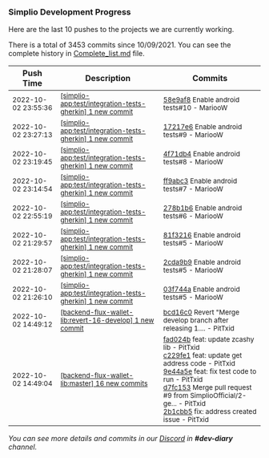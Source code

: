
### Simplio Development Progress

Here are the last 10 pushes to the projects we are currently working.

There is a total of 3453 commits since 10/09/2021. You can see the complete history in
 [Complete_list.md](Complete_list.md) file.

| Push Time | Description | Commits |
| --- | --- | --- |
| <sub>2022-10-02 23:55:36</sub> | <sub>[[simplio-app:test/integration\-tests\-gherkin] 1 new commit](https://github.com/SimplioOfficial/simplio-app/commit/58e9af8ab20cf7b96ef75c80e4a8be422f1fae02)</sub> | <sub>[58e9af8](https://github.com/SimplioOfficial/simplio-app/commit/58e9af8ab20cf7b96ef75c80e4a8be422f1fae02) Enable android tests#10 - MariooW</sub> |
| <sub>2022-10-02 23:27:13</sub> | <sub>[[simplio-app:test/integration\-tests\-gherkin] 1 new commit](https://github.com/SimplioOfficial/simplio-app/commit/17217e6127658a7be35bcfd9c29e0e7546c7fcfd)</sub> | <sub>[17217e6](https://github.com/SimplioOfficial/simplio-app/commit/17217e6127658a7be35bcfd9c29e0e7546c7fcfd) Enable android tests#9 - MariooW</sub> |
| <sub>2022-10-02 23:19:45</sub> | <sub>[[simplio-app:test/integration\-tests\-gherkin] 1 new commit](https://github.com/SimplioOfficial/simplio-app/commit/4f71db487d7361a1e25d049bf53a198dcbf5aea0)</sub> | <sub>[4f71db4](https://github.com/SimplioOfficial/simplio-app/commit/4f71db487d7361a1e25d049bf53a198dcbf5aea0) Enable android tests#8 - MariooW</sub> |
| <sub>2022-10-02 23:14:54</sub> | <sub>[[simplio-app:test/integration\-tests\-gherkin] 1 new commit](https://github.com/SimplioOfficial/simplio-app/commit/ff9abc3625983ac31f5ee2cb0ced053a14342d18)</sub> | <sub>[ff9abc3](https://github.com/SimplioOfficial/simplio-app/commit/ff9abc3625983ac31f5ee2cb0ced053a14342d18) Enable android tests#7 - MariooW</sub> |
| <sub>2022-10-02 22:55:19</sub> | <sub>[[simplio-app:test/integration\-tests\-gherkin] 1 new commit](https://github.com/SimplioOfficial/simplio-app/commit/278b1b67580811c66deb08cbdb9010ab974a5b6e)</sub> | <sub>[278b1b6](https://github.com/SimplioOfficial/simplio-app/commit/278b1b67580811c66deb08cbdb9010ab974a5b6e) Enable android tests#6 - MariooW</sub> |
| <sub>2022-10-02 21:29:57</sub> | <sub>[[simplio-app:test/integration\-tests\-gherkin] 1 new commit](https://github.com/SimplioOfficial/simplio-app/commit/81f32167fc8578c6cab814b71fa1447b91e63966)</sub> | <sub>[81f3216](https://github.com/SimplioOfficial/simplio-app/commit/81f32167fc8578c6cab814b71fa1447b91e63966) Enable android tests#5 - MariooW</sub> |
| <sub>2022-10-02 21:28:07</sub> | <sub>[[simplio-app:test/integration\-tests\-gherkin] 1 new commit](https://github.com/SimplioOfficial/simplio-app/commit/2cda9b9544dfae2649353b20530baa3c0066e126)</sub> | <sub>[2cda9b9](https://github.com/SimplioOfficial/simplio-app/commit/2cda9b9544dfae2649353b20530baa3c0066e126) Enable android tests#5 - MariooW</sub> |
| <sub>2022-10-02 21:26:10</sub> | <sub>[[simplio-app:test/integration\-tests\-gherkin] 1 new commit](https://github.com/SimplioOfficial/simplio-app/commit/03f744a83c17d496544389124a9022d50c362520)</sub> | <sub>[03f744a](https://github.com/SimplioOfficial/simplio-app/commit/03f744a83c17d496544389124a9022d50c362520) Enable android tests#5 - MariooW</sub> |
| <sub>2022-10-02 14:49:12</sub> | <sub>[[backend-flux-wallet-lib:revert\-16\-develop] 1 new commit](https://github.com/SimplioOfficial/backend-flux-wallet-lib/commit/bcd16c090744b418687b3055b7653792013c5684)</sub> | <sub>[bcd16c0](https://github.com/SimplioOfficial/backend-flux-wallet-lib/commit/bcd16c090744b418687b3055b7653792013c5684) Revert "Merge develop branch after releasing 1.... - PitTxid</sub> |
| <sub>2022-10-02 14:49:04</sub> | <sub>[[backend-flux-wallet-lib:master] 16 new commits](https://github.com/SimplioOfficial/backend-flux-wallet-lib/compare/bf53b5d5255b...40c572d0ac67)</sub> | <sub>[fad024b](https://github.com/SimplioOfficial/backend-flux-wallet-lib/commit/fad024b9ab45a19f9a91735fe1f12cbada9e7223) feat: update zcashy lib - PitTxid<br>[c229fe1](https://github.com/SimplioOfficial/backend-flux-wallet-lib/commit/c229fe12f79b630e1290463d9e949dcc8268e534) feat: update get address code - PitTxid<br>[9e44a5e](https://github.com/SimplioOfficial/backend-flux-wallet-lib/commit/9e44a5ea9624a419ff782655117b0cfbda46ae66) feat: fix test code to run - PitTxid<br>[d7fc153](https://github.com/SimplioOfficial/backend-flux-wallet-lib/commit/d7fc1538328330813e5c8371987a42becc3755b0) Merge pull request #9 from SimplioOfficial/2-ge... - PitTxid<br>[2b1cbb5](https://github.com/SimplioOfficial/backend-flux-wallet-lib/commit/2b1cbb58b04752e5ffb723bf343c3f18d7eb7b4a) fix: address created issue - PitTxid</sub> |

_You can see more details and commits in our [Discord](https://discord.gg/aKhjuwZmdP) in **#dev-diary** channel._
